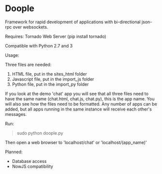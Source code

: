 Doople
=============

Framework for rapid development of applications with bi-directional json-rpc over websockets.

Requires: Tornado Web Server (pip install tornado)

Compatible with Python 2.7 and 3


Usage:

Three files are needed:

1. HTML file, put in the sites_html folder
2. Javascript file, put in the import_js folder
3. Python file, put in the import_py folder

If you look at the demo 'chat' app you will see that all three files need to have the same name (chat.html, chat.js, chat.py), this is the app name. You will also see how the files need to be formatted. Any number of apps can be added, but all apps running in the same instance will receive each other's messages.


Run:
>sudo python doople.py

Then open a web browser to 'localhost/chat' or 'localhost/(app_name)'


Planned:
- Database access
- NowJS compatibility
